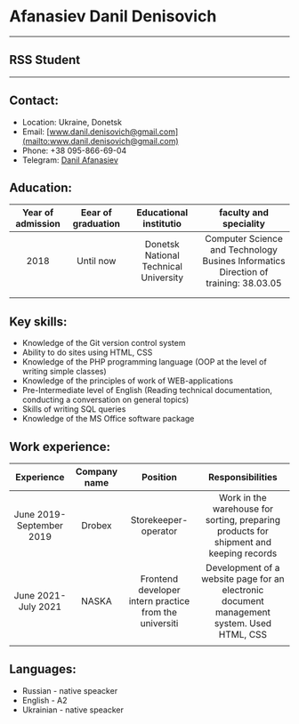 # Afanasiev Danil Denisovich
___
## RSS Student
___
## Contact:
* Location: Ukraine, Donetsk 
* Email: [www.danil.denisovich@gmail.com](mailto:www.danil.denisovich@gmail.com) 
* Phone: +38 095-866-69-04
* Telegram: [Danil Afanasiev](https://t.me/Afanasiev_Danylo)
## Aducation:
| Year of admission 	| Eear of graduation 	|         Educational institutio        	|                               faculty and speciality                                	|
|:-----------------:	|:------------------:	|:-------------------------------------:	|:-----------------------------------------------------------------------------------:	|
|        2018       	|      Until now     	| Donetsk National Technical University 	| Computer Science and Technology Busines Informatics Direction of training: 38.03.05 	|
|                   	|                    	|                                       	|                                                                                     	|
|                   	|                    	|                                       	|                                                              
## Key skills:
* Knowledge of the Git version control system
* Ability to do sites using HTML, CSS
* Knowledge of the PHP programming language (OOP at the level of writing simple classes)
* Knowledge of the principles of work of WEB-applications
* Pre-Intermediate level of English (Reading technical documentation, conducting a conversation on general topics)
* Skills of writing SQL queries
* Knowledge of the MS Office software package           
## Work experience:
|        Experience        	| Company name 	|                        Position                        	|                                      Responsibilities                                      	|
|:------------------------:	|:------------:	|:------------------------------------------------------:	|:------------------------------------------------------------------------------------------:	|
| June 2019-September 2019 	|    Drobex    	|                  Storekeeper-operator                  	|   Work in the warehouse for sorting, preparing products for shipment and keeping records   	|
|    June 2021-July 2021   	|     NASKA    	| Frontend developer intern practice from the universiti 	| Development of a website page for an electronic document management system. Used HTML, CSS 	|
|                          	|              	|                                                        	|                                                                                            	|
## Languages:
* Russian - native speacker
* English - A2 
* Ukrainian - native speacker            	

